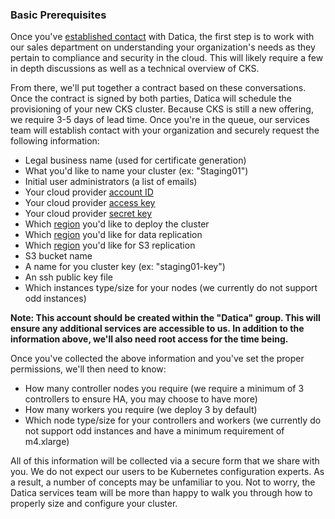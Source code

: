 ### Basic Prerequisites

Once you've [established contact](https://datica.com/contact) with Datica, the first step is to work with our sales department on understanding your organization's needs as they pertain to compliance and security in the cloud. This will likely require a few in depth discussions as well as a technical overview of CKS.

From there, we'll put together a contract based on these conversations. Once the contract is signed by both parties, Datica will schedule the provisioning of your new CKS cluster. Because CKS is still a new offering, we require 3-5 days of lead time. Once you're in the queue, our services team will establish contact with your organization and securely request the following information:

- Legal business name (used for certificate generation)
- What you'd like to name your cluster (ex: "Staging01")
- Initial user administrators (a list of emails)
- Your cloud provider [account ID](https://docs.aws.amazon.com/IAM/latest/UserGuide/console_account-alias.html)
- Your cloud provider [access key](https://docs.aws.amazon.com/IAM/latest/UserGuide/id_credentials_access-keys.html)
- Your cloud provider [secret key](https://docs.aws.amazon.com/general/latest/gr/managing-aws-access-keys.html)
- Which [region](https://docs.aws.amazon.com/AmazonRDS/latest/UserGuide/Concepts.RegionsAndAvailabilityZones.html) you'd like to deploy the cluster
- Which [region](https://docs.aws.amazon.com/AmazonRDS/latest/UserGuide/Concepts.RegionsAndAvailabilityZones.html) you'd like for data replication
- Which [region](https://docs.aws.amazon.com/AmazonRDS/latest/UserGuide/Concepts.RegionsAndAvailabilityZones.html) you'd like for S3 replication
- S3 bucket name
- A name for you cluster key (ex: "staging01-key")
- An ssh public key file
- Which instances type/size for your nodes (we currently do not support odd instances)

**Note: This account should be created within the "Datica" group. This will ensure any additional services are accessible to us. In addition to the information above, we'll also need root access for the time being.**

Once you've collected the above information and you've set the proper permissions, we'll then need to know:

- How many controller nodes you require (we require a minimum of 3 controllers to ensure HA, you may choose to have more)
- How many workers you require (we deploy 3 by default)
- Which node type/size for your controllers and workers (we currently do not support odd instances and have a minimum requirement of m4.xlarge)

All of this information will be collected via a secure form that we share with you. We do not expect our users to be Kubernetes configuration experts. As a result, a number of concepts may be unfamiliar to you. Not to worry, the Datica services team will be more than happy to walk you through how to properly size and configure your cluster.

